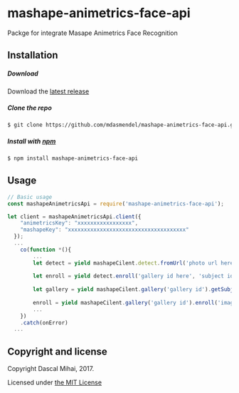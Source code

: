 # mashape-animetrics-face-api
Packge for integrate Masape Animetrics Face Recognition

## Installation

##### Download

Download the [latest release](https://github.com/mdasmendel/mashape-animetrics-face-api/releases)

##### Clone the repo

```bash
$ git clone https://github.com/mdasmendel/mashape-animetrics-face-api.git 
```

##### Install with [npm](https://www.npmjs.com)

```bash
$ npm install mashape-animetrics-face-api
```


## Usage

```js
// Basic usage
const mashapeAnimetricsApi = require('mashape-animetrics-face-api');

let client = mashapeAnimetricsApi.client({
    "animetricsKey": "xxxxxxxxxxxxxxxxx",
    "mashapeKey": "xxxxxxxxxxxxxxxxxxxxxxxxxxxxxxxxxxxxx"
  });
  ...
 	co(function *(){
	    ...
        let detect = yield mashapeCilent.detect.fromUrl('photo url here');//detect image from url
          
        let enroll = yield detect.enroll('gallery id here', 'subject id here','face id (default 0)');//enroll image from current detect
         
        let gallery = yield mashapeCilent.gallery('gallery id').getSubjects();//get subjects id
         
        enroll = yield mashapeCilent.gallery('gallery id').enroll('image obj', 'face obj', 'subject id');//enroll image in current group
        ...
 	})
 	.catch(onError)
  ...
```
## Copyright and license

Copyright Dascal Mihai, 2017.

Licensed under [the MIT License](https://github.com/mdasmendel/mashape-animetrics-face-api/blob/master/LICENSE)
